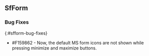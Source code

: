 ## SfForm

### Bug Fixes
{:#sfform-bug-fixes}

* \#F159862 - Now, the default MS form icons are not shown while pressing minimize and maximize buttons.